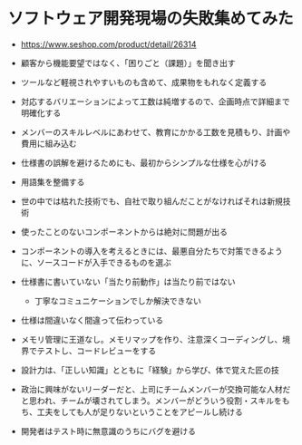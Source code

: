 # ソフトウェア開発現場の失敗集めてみた

- https://www.seshop.com/product/detail/26314

- 顧客から機能要望ではなく、「困りごと（課題）」を聞き出す
- ツールなど軽視されやすいものも含めて、成果物をもれなく定義する
- 対応するバリエーションによって工数は純増するので、企画時点で詳細まで明確化する
- メンバーのスキルレベルにあわせて、教育にかかる工数を見積もり、計画や費用に組み込む
- 仕様書の誤解を避けるためにも、最初からシンプルな仕様を心がける
- 用語集を整備する
- 世の中では枯れた技術でも、自社で取り組んだことがなければそれは新規技術
- 使ったことのないコンポーネントからは絶対に問題が出る
- コンポーネントの導入を考えるときには、最悪自分たちで対策できるように、ソースコードが入手できるものを選ぶ
- 仕様書に書いていない「当たり前動作」は当たり前ではない
  - 丁寧なコミュニケーションでしか解決できない
- 仕様は間違いなく間違って伝わっている
- メモリ管理に王道なし。メモリマップを作り、注意深くコーディングし、境界でテストし、コードレビューをする
- 設計力は、「正しい知識」とともに「経験」から学び、体で覚えた匠の技
- 政治に興味がないリーダーだと、上司にチームメンバーが交換可能な人材だと思われ、チームが壊されてしまう。メンバーがどういう役割・スキルをもち、工夫をしても人が足りないということをアピールし続ける
- 開発者はテスト時に無意識のうちにバグを避ける
